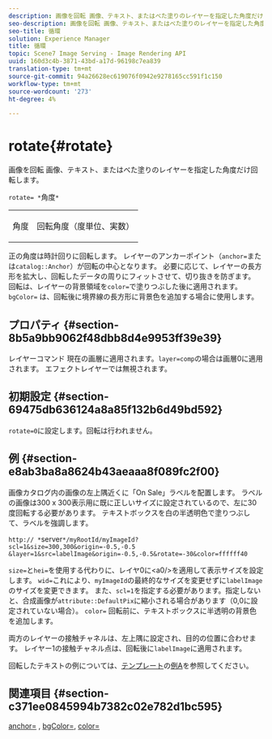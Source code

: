 ```yaml
---
description: 画像を回転 画像、テキスト、またはべた塗りのレイヤーを指定した角度だけ回転します。
seo-description: 画像を回転 画像、テキスト、またはべた塗りのレイヤーを指定した角度だけ回転します。
seo-title: 循環
solution: Experience Manager
title: 循環
topic: Scene7 Image Serving - Image Rendering API
uuid: 160d3c4b-3871-43bd-a17d-96198c7ea839
translation-type: tm+mt
source-git-commit: 94a26628ec619076f0942e9278165cc591f1c150
workflow-type: tm+mt
source-wordcount: '273'
ht-degree: 4%

---
```



# rotate{#rotate}

画像を回転 画像、テキスト、またはべた塗りのレイヤーを指定した角度だけ回転します。

`rotate= *`角度`*`

<table id="simpletable_5531ED4C2099411DB404657E12B05314"> 
 <tr class="strow"> 
  <td class="stentry"> <p><span class="varname"> 角度</span> </p> </td> 
  <td class="stentry"> <p>回転角度（度単位、実数） </p></td> 
 </tr> 
</table>

正の角度は時計回りに回転します。 レイヤーのアンカーポイント（`anchor=`または`catalog::Anchor`）が回転の中心となります。 必要に応じて、レイヤーの長方形を拡大し、回転したデータの周りにフィットさせて、切り抜きを防ぎます。 回転は、レイヤーの背景領域を`color=`で塗りつぶした後に適用されます。 `bgColor=` は、回転後に境界線の長方形に背景色を追加する場合に使用します。

## プロパティ {#section-8b5a9bb9062f48dbb8d4e9953ff39e39}

レイヤーコマンド 現在の画層に適用されます。`layer=comp`の場合は画層0に適用されます。 エフェクトレイヤーでは無視されます。

## 初期設定 {#section-69475db636124a8a85f132b6d49bd592}

`rotate=0`に設定します。回転は行われません。

## 例 {#section-e8ab3ba8a8624b43aeaaa8f089fc2f00}

画像カタログ内の画像の左上隅近くに「On Sale」ラベルを配置します。 ラベルの画像は300 x 300表示用に既に正しいサイズに設定されているので、左に30度回転する必要があります。 テキストボックスを白の半透明色で塗りつぶして、ラベルを強調します。

`http:// *`server`*/myRootId/myImageId?scl=1&size=300,300&origin=-0.5,-0.5 &layer=1&src=labelImage&origin=-0.5,-0.5&rotate=-30&color=ffffff40`

`size=`と`hei=`を使用する代わりに、レイヤ0に&lt;a0/>を適用して表示サイズを設定します。 `wid=`これにより、`myImageId`の最終的なサイズを変更せずに`labelImage`のサイズを変更できます。 また、`scl=1`を指定する必要があります。指定しないと、合成画像が`attribute::DefaultPix`に縮小される場合があります（0,0に設定されていない場合）。 `color=` 回転前に、テキストボックスに半透明の背景色を追加します。

両方のレイヤーの接触チャネルは、左上隅に設定され、目的の位置に合わせます。 レイヤー1の接触チャネル点は、回転後に`labelImage`に適用されます。

回転したテキストの例については、[テンプレート](../../../../../is-api/http-ref/image-serving-api-ref/c-http-protocol-reference/c-templates/c-templates.md#concept-3cd2d2adae0e41b2979b9640244d4d3e)の[例A](../../../../../is-api/http-ref/image-serving-api-ref/c-http-protocol-reference/c-templates/r-example-a.md#reference-c78ea82e8a1646738e764fa6685dfbac)を参照してください。

## 関連項目 {#section-c371ee0845994b7382c02e782d1bc595}

[anchor=](../../../../../is-api/http-ref/image-serving-api-ref/c-http-protocol-reference/c-command-reference/r-anchor.md#reference-6661e548ab284b82828d8d94c8ddeb7c) ,  [bgColor=](../../../../../is-api/http-ref/image-serving-api-ref/c-http-protocol-reference/c-command-reference/r-bgcolor.md#reference-441371ba4ef54fe781887c5ae448f6ab),  [color=](/help/aem-is-ir-api/is-api/http-ref/image-serving-api-ref/c-http-protocol-reference/c-data-types/r-is-http-color.md)

